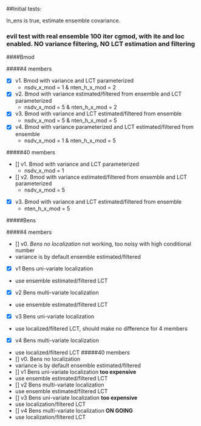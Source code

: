 ##Initial tests:

ln_ens is true, estimate ensemble covariance.

### evil test with real ensemble 100 iter cgmod, with ite and loc enabled. NO variance filtering, NO LCT estimation and filtering

####Bmod

#####4 members
- [x] v1. Bmod with variance and LCT parameterized 
   * nsdv_x_mod = 1 & nten_h_x_mod = 2
- [x] v2. Bmod with variance estimated/filtered from ensemble and LCT parameterized
   * nsdv_x_mod = 5 & nten_h_x_mod = 2
- [x] v3. Bmod with variance and LCT estimated/filtered from ensemble
   * nsdv_x_mod = 5 & nten_h_x_mod = 5
- [x] v4. Bmod with variance parameterized and LCT estimated/filtered from ensemble
   * nsdv_x_mod = 1 & nten_h_x_mod = 5

#####40 members
- [] v1. Bmod with variance and LCT parameterized
   * nsdv_x_mod = 1 
- [] v2. Bmod with variance estimated/filtered from ensemble and LCT parameterized
   * nsdv_x_mod = 5 
- [x] v3. Bmod with variance and LCT estimated/filtered from ensemble 
   * nten_h_x_mod = 5

#####Bens

#####4 members
- [] v0. _Bens no localization_ not working, too noisy with high conditional number
- variance is by default ensemble estimated/filtered
- [x] v1  Bens uni-variate localization
- use ensemble estimated/filtered LCT
- [x] v2  Bens multi-variate localization
- use ensemble estimated/filtered LCT
- [x] v3  Bens uni-variate localization
- use localized/filtered LCT, should make no difference for 4 members
- [x] v4  Bens multi-variate localization
- use localized/filtered LCT
#####40 members
- [] v0. Bens no localization 
- variance is by default ensemble estimated/filtered 
- [] v1  Bens uni-variate localization **too expensive**
- use ensemble estimated/filtered LCT
- [] v2  Bens multi-variate localization
- use ensemble estimated/filtered LCT
- [] v3  Bens uni-variate localization **too expensive**
- use localization/filtered LCT
- [] v4  Bens multi-variate localization **ON GOING**
- use localization/filtered LCT